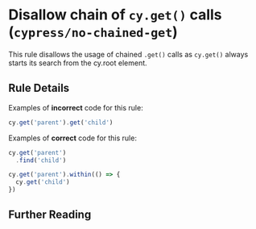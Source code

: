 # Disallow chain of `cy.get()` calls (`cypress/no-chained-get`)

<!-- end auto-generated rule header -->
This rule disallows the usage of chained `.get()` calls as `cy.get()` always starts its search from the cy.root element.

## Rule Details

Examples of **incorrect** code for this rule:

```js
cy.get('parent').get('child')
```

Examples of **correct** code for this rule:

```js
cy.get('parent')
  .find('child')
```

```js
cy.get('parent').within(() => {
  cy.get('child')
})
```

## Further Reading

